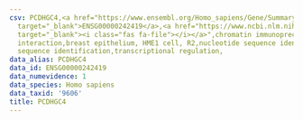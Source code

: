 ```yaml
---
csv: PCDHGC4,<a href="https://www.ensembl.org/Homo_sapiens/Gene/Summary?db=core;g=ENSG00000242419"
  target="_blank">ENSG00000242419</a>,<a href="https://www.ncbi.nlm.nih.gov/pubmed/22863008"
  target="_blank"><i class="fas fa-file"></i></a>",chromatin immunoprecipitation assay,direct
  interaction,breast epithelium, HME1 cell, R2,nucleotide sequence identification,nucleotide
  sequence identification,transcriptional regulation,
data_alias: PCDHGC4
data_id: ENSG00000242419
data_numevidence: 1
data_species: Homo sapiens
data_taxid: '9606'
title: PCDHGC4
---
```

